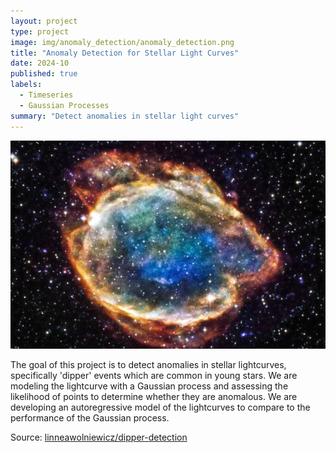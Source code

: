 ```yaml
---
layout: project
type: project
image: img/anomaly_detection/anomaly_detection.png
title: "Anomaly Detection for Stellar Light Curves"
date: 2024-10
published: true
labels:
  - Timeseries
  - Gaussian Processes
summary: "Detect anomalies in stellar light curves"
---
```


<img class="img-fluid" src="../img/anomaly_detection/supernova.jpg">

The goal of this project is to detect anomalies in stellar lightcurves, specifically 'dipper' events which are common in young stars. We are modeling the lightcurve with a Gaussian process and assessing the likelihood of points to determine whether they are anomalous. We are developing an autoregressive model of the lightcurves to compare to the performance of the Gaussian process.

Source: <a href="https://github.com/linneawolniewicz/dipper-detection"><i class="large github icon "></i>linneawolniewicz/dipper-detection</a>
